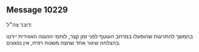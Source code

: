 ## Message 10229

דובר צה״ל: 

בהמשך להתרעות שהופעלו במרחב העוטף לפני זמן קצר, לוחמי ההגנה האווירית יירטו בהצלחה שיגור אחד שחצה משטח רפיח, אין נפגעים.

